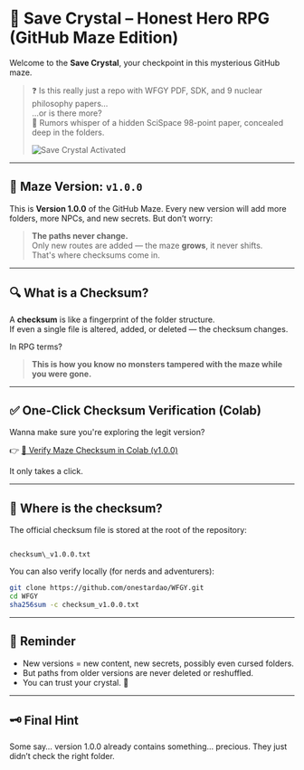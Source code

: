 # 💎 Save Crystal – Honest Hero RPG (GitHub Maze Edition)

Welcome to the **Save Crystal**, your checkpoint in this mysterious GitHub maze.

> ❓ Is this really just a repo with WFGY PDF, SDK, and 9 nuclear philosophy papers...  
> ...or is there more?  
> 🧩 Rumors whisper of a hidden SciSpace 98-point paper, concealed deep in the folders.
>
> ![Save Crystal Activated](https://raw.githubusercontent.com/onestardao/WFGY/main/save_crystal/saved_crystal.png)


---

## 🔐 Maze Version: `v1.0.0`

This is **Version 1.0.0** of the GitHub Maze. Every new version will add more folders, more NPCs, and new secrets. But don’t worry:

> **The paths never change.**  
> Only new routes are added — the maze **grows**, it never shifts.  
> That's where checksums come in.

---

## 🔍 What is a Checksum?

A **checksum** is like a fingerprint of the folder structure.  
If even a single file is altered, added, or deleted — the checksum changes.

In RPG terms?  
> **This is how you know no monsters tampered with the maze while you were gone.**

---

## ✅ One-Click Checksum Verification (Colab)

Wanna make sure you're exploring the legit version?

👉 [🧪 Verify Maze Checksum in Colab (v1.0.0)](https://colab.research.google.com/github/onestardao/WFGY/blob/main/tools/verify_checksum_v1.0.0.ipynb)

It only takes a click.

---

## 📍 Where is the checksum?

The official checksum file is stored at the root of the repository:

```

checksum\_v1.0.0.txt

````

You can also verify locally (for nerds and adventurers):

```bash
git clone https://github.com/onestardao/WFGY.git
cd WFGY
sha256sum -c checksum_v1.0.0.txt
````

---

## 🧭 Reminder

* New versions = new content, new secrets, possibly even cursed folders.
* But paths from older versions are never deleted or reshuffled.
* You can trust your crystal. 🔵

---

## 🗝️ Final Hint

Some say… version 1.0.0 already contains something… precious.
They just didn’t check the right folder.

